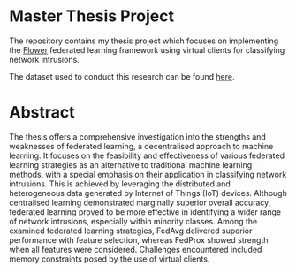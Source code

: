 ﻿# Master Thesis Project
The repository contains my thesis project which focuses on implementing the [Flower](https://flower.dev/) federated learning framework using virtual clients for classifying network intrusions. 

The dataset used to conduct this research can be found [here](https://www.kaggle.com/datasets/ymirsky/network-attack-dataset-kitsune).

# Abstract
The thesis offers a comprehensive investigation into the strengths and weaknesses of federated learning, a decentralised approach to machine learning. It focuses on the feasibility and effectiveness of various federated learning
strategies as an alternative to traditional machine learning methods, with a special emphasis on their application in classifying network intrusions. This is achieved by leveraging the distributed and heterogeneous data generated
by Internet of Things (IoT) devices. Although centralised learning demonstrated marginally superior overall accuracy, federated learning proved to be more effective in identifying a wider range of network intrusions, especially
within minority classes. Among the examined federated learning strategies, FedAvg delivered superior performance with feature selection, whereas FedProx showed strength when all features were considered. Challenges encountered included memory constraints posed by the use of virtual clients.

